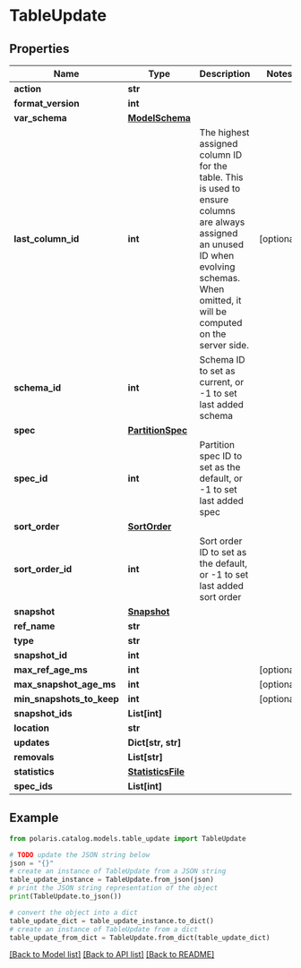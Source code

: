 <!--

 Licensed to the Apache Software Foundation (ASF) under one
 or more contributor license agreements.  See the NOTICE file
 distributed with this work for additional information
 regarding copyright ownership.  The ASF licenses this file
 to you under the Apache License, Version 2.0 (the
 "License"); you may not use this file except in compliance
 with the License.  You may obtain a copy of the License at

   http://www.apache.org/licenses/LICENSE-2.0

 Unless required by applicable law or agreed to in writing,
 software distributed under the License is distributed on an
 "AS IS" BASIS, WITHOUT WARRANTIES OR CONDITIONS OF ANY
 KIND, either express or implied.  See the License for the
 specific language governing permissions and limitations
 under the License.

-->
# TableUpdate


## Properties

Name | Type | Description | Notes
------------ | ------------- | ------------- | -------------
**action** | **str** |  | 
**format_version** | **int** |  | 
**var_schema** | [**ModelSchema**](ModelSchema.md) |  | 
**last_column_id** | **int** | The highest assigned column ID for the table. This is used to ensure columns are always assigned an unused ID when evolving schemas. When omitted, it will be computed on the server side. | [optional] 
**schema_id** | **int** | Schema ID to set as current, or -1 to set last added schema | 
**spec** | [**PartitionSpec**](PartitionSpec.md) |  | 
**spec_id** | **int** | Partition spec ID to set as the default, or -1 to set last added spec | 
**sort_order** | [**SortOrder**](SortOrder.md) |  | 
**sort_order_id** | **int** | Sort order ID to set as the default, or -1 to set last added sort order | 
**snapshot** | [**Snapshot**](Snapshot.md) |  | 
**ref_name** | **str** |  | 
**type** | **str** |  | 
**snapshot_id** | **int** |  | 
**max_ref_age_ms** | **int** |  | [optional] 
**max_snapshot_age_ms** | **int** |  | [optional] 
**min_snapshots_to_keep** | **int** |  | [optional] 
**snapshot_ids** | **List[int]** |  | 
**location** | **str** |  | 
**updates** | **Dict[str, str]** |  | 
**removals** | **List[str]** |  | 
**statistics** | [**StatisticsFile**](StatisticsFile.md) |  | 
**spec_ids** | **List[int]** |  | 

## Example

```python
from polaris.catalog.models.table_update import TableUpdate

# TODO update the JSON string below
json = "{}"
# create an instance of TableUpdate from a JSON string
table_update_instance = TableUpdate.from_json(json)
# print the JSON string representation of the object
print(TableUpdate.to_json())

# convert the object into a dict
table_update_dict = table_update_instance.to_dict()
# create an instance of TableUpdate from a dict
table_update_from_dict = TableUpdate.from_dict(table_update_dict)
```
[[Back to Model list]](../README.md#documentation-for-models) [[Back to API list]](../README.md#documentation-for-api-endpoints) [[Back to README]](../README.md)


